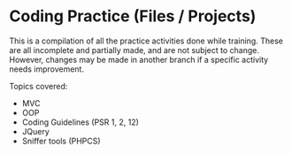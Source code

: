 
# Coding Practice (Files / Projects)

This is a compilation of all the practice activities done while training. These are all incomplete and partially made, and are not subject to change. However, changes may be made in another branch if a specific activity needs improvement. 

Topics covered:

- MVC
- OOP 
- Coding Guidelines (PSR 1, 2, 12)
- JQuery 
- Sniffer tools (PHPCS)


